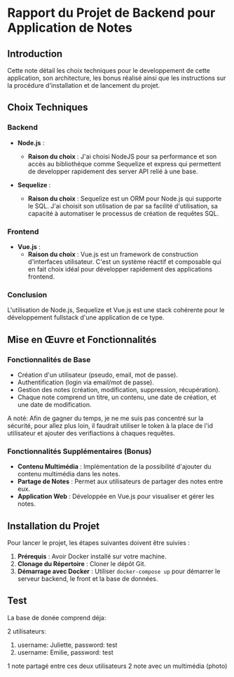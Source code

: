 # Rapport du Projet de Backend pour Application de Notes

## Introduction

Cette note détail les choix techniques pour le developpement de cette application, son architecture, les bonus réalisé ainsi que les instructions sur la procédure d'installation et de lancement du projet.

## Choix Techniques

### Backend

- **Node.js** : 
    - **Raison du choix** : J'ai choisi NodeJS pour sa performance et son accès au bibliothéque comme Sequelize et express qui permettent de developper rapidement des server API relié à une base.

- **Sequelize** : 
    - **Raison du choix** : Sequelize est un ORM pour Node.js qui supporte le SQL. J'ai choisit son utilisation de par sa facilité d'utilisation, sa capacité à automatiser le processus de création de requêtes SQL.

### Frontend

- **Vue.js** : 
    - **Raison du choix** : Vue.js est un framework de construction d'interfaces utilisateur. C'est un système réactif et composable qui en fait choix idéal pour développer rapidement des applications frontend.

### Conclusion

L'utilisation de Node.js, Sequelize et Vue.js est une stack cohérente pour le développement fullstack d'une application de ce type.

## Mise en Œuvre et Fonctionnalités

### Fonctionnalités de Base

- Création d'un utilisateur (pseudo, email, mot de passe).
- Authentification (login via email/mot de passe).
- Gestion des notes (création, modification, suppression, récupération).
- Chaque note comprend un titre, un contenu, une date de création, et une date de modification.

A noté: Afin de gagner du temps, je ne me suis pas concentré sur la sécurité, pour allez plus loin, il faudrait utiliser le token à la place de l'id utilisateur et ajouter des verifiactions à chaques requêtes.

### Fonctionnalités Supplémentaires (Bonus)

- **Contenu Multimédia** : Implémentation de la possibilité d'ajouter du contenu multimédia dans les notes.
- **Partage de Notes** : Permet aux utilisateurs de partager des notes entre eux.
- **Application Web** : Développée en Vue.js pour visualiser et gérer les notes.

## Installation du Projet

Pour lancer le projet, les étapes suivantes doivent être suivies :

1. **Prérequis** : Avoir Docker installé sur votre machine.
2. **Clonage du Répertoire** : Cloner le dépôt Git.
3. **Démarrage avec Docker** : Utiliser `docker-compose up` pour démarrer le serveur backend, le front et la base de données.

## Test

La base de donée comprend déja:

2 utilisateurs:
1. username: Juliette, password: test
2. username: Emilie, password: test

1 note partagé entre ces deux utilisateurs
2 note avec un multimédia (photo)
